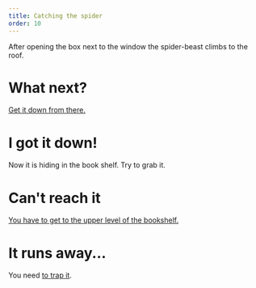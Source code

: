```yaml
---
title: Catching the spider
order: 10
---
```


After opening the box next to the window the spider-beast climbs to the roof.

# What next?
[Get it down from there.](get-beasty-down.md)

# I got it down!
Now it is hiding in the book shelf. Try to grab it.

# Can't reach it
[You have to get to the upper level of the bookshelf.](../upper-bookshelf.md)

# It runs away...
You need [to trap it](trap-beasty.md).